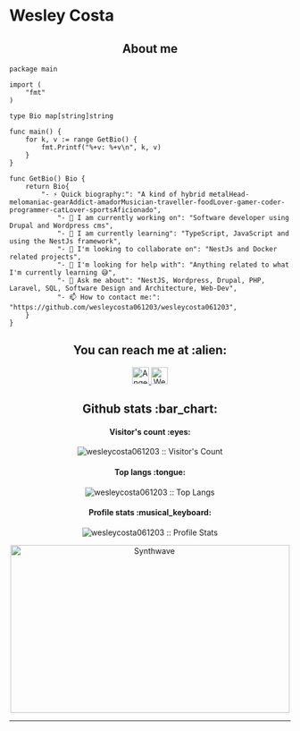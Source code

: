 # Wesley Costa

<h2 align="center">About me</h2>

```golang
package main

import (
	"fmt"
)

type Bio map[string]string

func main() {
	for k, v := range GetBio() {
		fmt.Printf("%+v: %+v\n", k, v)
	}
}

func GetBio() Bio {
	return Bio{
		"- ⚡ Quick biography:": "A kind of hybrid metalHead-melomaniac-gearAddict-amadorMusician-traveller-foodLover-gamer-coder-programmer-catLover-sportsAficionado",
    		"- 🔭 I am currently working on": "Software developer using Drupal and Wordpress cms",
    		"- 🌱 I am currently learning": "TypeScript, JavaScript and using the NestJs framework",
    		"- 👯 I'm looking to collaborate on": "NestJs and Docker related projects",
    		"- 🤔 I'm looking for help with": "Anything related to what I'm currently learning 😅",
    		"- 💬 Ask me about": "NestJS, Wordpress, Drupal, PHP, Laravel, SQL, Software Design and Architecture, Web-Dev",
    		"- 📫 How to contact me:": "https://github.com/wesleycosta061203/wesleycosta061203",
	}
}
```

<h2 align="center">You can reach me at :alien:</h2>

<p align="center">
  <a href="https://www.instagram.com/wesleycosta_09/">
    <img src="https://www.vectorlogo.zone/logos/instagram/instagram-icon.svg" alt="Angel Santiago Jaime Zavala's DEV Profile" height="30" width="30">
  </a>

  <a href="https://www.linkedin.com/in/wesley-csta">
    <img src="https://www.vectorlogo.zone/logos/linkedin/linkedin-icon.svg" alt="Wesley Costa LinkedIn Profile" height="30" width="30">
  </a>

<!--   <a href="https://stackoverflow.com/users/2946413/angel-santiago-jaime-zavala?tab=profile">
    <img src="https://www.vectorlogo.zone/logos/stackoverflow/stackoverflow-icon.svg" alt="Angel Santiago Jaime Zavala's Stack Overflow Profile" height="30" width="30">
  </a> -->

<!--   <a href="https://stackexchange.com/users/3525056/angel-santiago-jaime-zavala">
    <img src="https://www.vectorlogo.zone/logos/stackexchange/stackexchange-icon.svg" alt="Angel Santiago Jaime Zavala's Stack Exchange Profile" height="30" width="30">
  </a> -->

<!--   <a href="https://stackshare.io/anhello">
    <img src="https://cdn.worldvectorlogo.com/logos/stackshare.svg" alt="Angel Santiago Jaime Zavala's StackShare Profile" height="30" width="30">
  </a> -->
  
<!--   <a href="https://gitlab.com/AnhellO">
    <img src="https://www.vectorlogo.zone/logos/gitlab/gitlab-icon.svg" alt="Angel Santiago Jaime Zavala's GitLab Profile" height="30" width="30">
  </a> -->
<!--   
  <a href="https://medium.com/@ajzavala">
    <img src="https://www.vectorlogo.zone/logos/medium/medium-tile.svg" alt="Angel Santiago Jaime Zavala's Medium Profile" height="30" width="30">
  </a> -->
  
<!--   <a href="https://www.youtube.com/channel/UCPUwB4x7_6Dbvwsnfbe1yiQ">
    <img src="https://www.vectorlogo.zone/logos/youtube/youtube-icon.svg" alt="Angel Santiago Jaime Zavala's YouTube Channel" height="30" width="30">
  </a>
</p> -->

<!-- <h2 align="center">My stack :man_technologist:</h2>

<p align="center">Tools that I use on a daily basis, or that I've used or worked (either much or a bit) with on the past</p>
<p align="center">
  <a href="https://stackshare.io/anhello/my-personal-stack"> a
    <img src="http://img.shields.io/badge/tech-stack-0690fa.svg?style=flat" alt="AnhellO :: StackShare" />
  </a>
</p> -->

<h2 align="center">Github stats :bar_chart:</h2>

<h4 align="center">Visitor's count :eyes:</h4>

<p align="center"><img src="https://komarev.com/ghpvc/?username=wesleycosta061203&color=yellow" alt="wesleycosta061203 :: Visitor's Count" /></p>

<h4 align="center">Top langs :tongue:</h4>

<p align="center"><img src="https://github-readme-stats.vercel.app/api/top-langs/?username=wesleycosta061203&langs_count=10&theme=tokyonight&layout=compact" alt="wesleycosta061203 :: Top Langs" /></p>

<h4 align="center">Profile stats :musical_keyboard:</h4>

<p align="center"><img src="https://github-readme-stats.vercel.app/api?username=wesleycosta061203&show_icons=true&theme=dracula&include_all_commits=true&count_private=true" alt="wesleycosta061203 :: Profile Stats" /></p>

<p align="center"><img src="https://thumbs.gfycat.com/GoodnaturedFondGaur-size_restricted.gif" alt="Synthwave" height="300" width="500"></p>


---
